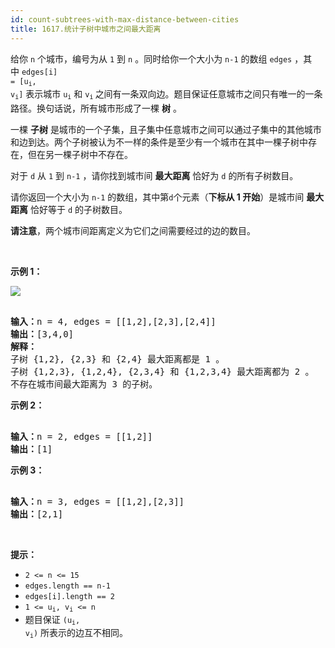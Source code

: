 ```yaml
---
id: count-subtrees-with-max-distance-between-cities
title: 1617.统计子树中城市之间最大距离
---
```

给你 <code>n</code> 个城市，编号为从 <code>1</code> 到 <code>n</code> 。同时给你一个大小为 <code>n-1</code> 的数组 <code>edges</code> ，其中 <code>edges[i] = [u<sub>i</sub>, v<sub>i</sub>]</code> 表示城市 <code>u<sub>i</sub></code> 和 <code>v<sub>i</sub></code><sub> </sub>之间有一条双向边。题目保证任意城市之间只有唯一的一条路径。换句话说，所有城市形成了一棵 **树** 。

一棵 **子树** 是城市的一个子集，且子集中任意城市之间可以通过子集中的其他城市和边到达。两个子树被认为不一样的条件是至少有一个城市在其中一棵子树中存在，但在另一棵子树中不存在。

对于 <code>d</code> 从 <code>1</code> 到 <code>n-1</code> ，请你找到城市间 **最大距离** 恰好为 <code>d</code> 的所有子树数目。

请你返回一个大小为 <code>n-1</code> 的数组，其中第<code>d</code>个元素（**下标从 1 开始**）是城市间 **最大距离** 恰好等于 <code>d</code> 的子树数目。

**请注意**，两个城市间距离定义为它们之间需要经过的边的数目。

 

**示例 1：**

**![](https://assets.leetcode-cn.com/aliyun-lc-upload/uploads/2020/10/11/p1.png)**


<pre><br/><b>输入：</b>n = 4, edges = [[1,2],[2,3],[2,4]]<br/><b>输出：</b>[3,4,0]<br/><strong>解释：<br/></strong>子树 {1,2}, {2,3} 和 {2,4} 最大距离都是 1 。<br/>子树 {1,2,3}, {1,2,4}, {2,3,4} 和 {1,2,3,4} 最大距离都为 2 。<br/>不存在城市间最大距离为 3 的子树。<br/></pre>

**示例 2：**


<pre><br/><b>输入：</b>n = 2, edges = [[1,2]]<br/><b>输出：</b>[1]<br/></pre>

**示例 3：**


<pre><br/><b>输入：</b>n = 3, edges = [[1,2],[2,3]]<br/><b>输出：</b>[2,1]<br/></pre>

 

**提示：**


- <code>2 &lt;= n &lt;= 15</code>
- <code>edges.length == n-1</code>
- <code>edges[i].length == 2</code>
- <code>1 &lt;= u<sub>i</sub>, v<sub>i</sub> &lt;= n</code>
- 题目保证 <code>(u<sub>i</sub>, v<sub>i</sub>)</code> 所表示的边互不相同。
